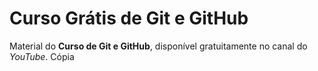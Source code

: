 # Curso Grátis de Git e GitHub
Material do **Curso de Git e GitHub**, disponível gratuitamente no canal do *YouTube*.
Cópia
